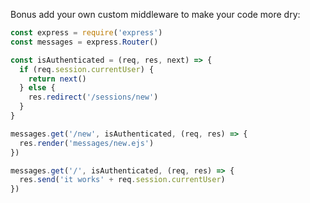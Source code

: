 Bonus add your own custom middleware to make your code more dry:

```js
const express = require('express')
const messages = express.Router()

const isAuthenticated = (req, res, next) => {
  if (req.session.currentUser) {
    return next()
  } else {
    res.redirect('/sessions/new')
  }
}

messages.get('/new', isAuthenticated, (req, res) => {
  res.render('messages/new.ejs')
})

messages.get('/', isAuthenticated, (req, res) => {
  res.send('it works' + req.session.currentUser)
})
```
